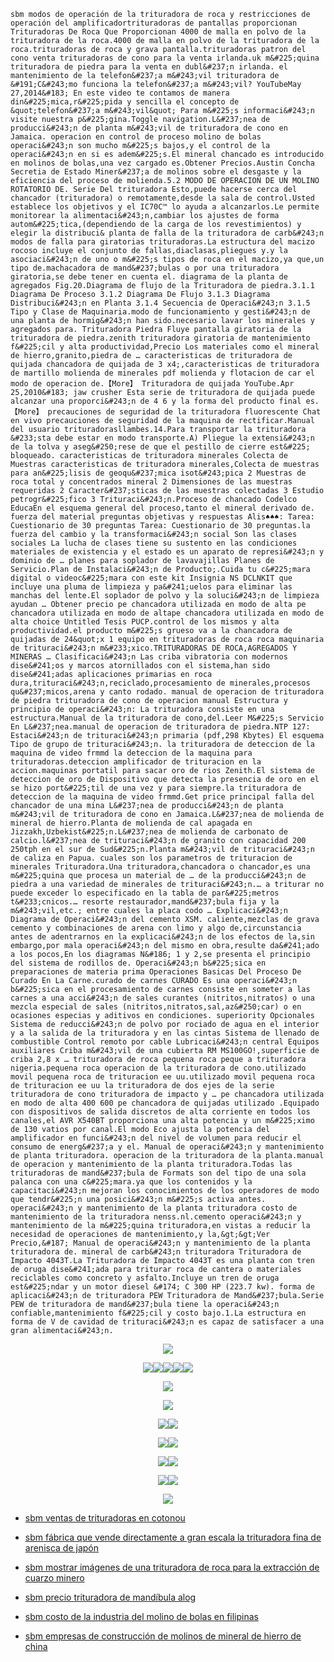 
```
sbm modos de operación de la trituradora de roca y restricciones de operación del amplificadortrituradoras de pantallas proporcionan Trituradoras De Roca Que Proporcionan 4000 de malla en polvo de la trituradora de la roca.4000 de malla en polvo de la trituradora de la roca.trituradoras de roca y grava pantalla.trituradoras patron del cono venta trituradoras de cono para la venta irlanda.uk m&#225;quina trituradora de piedra para la venta en dubl&#237;n irlanda. el mantenimiento de la telefon&#237;a m&#243;vil trituradora de &#191;C&#243;mo funciona la telefon&#237;a m&#243;vil? YouTubeMay 27,2014&#183; En este video te contamos de manera din&#225;mica,r&#225;pida y sencilla el concepto de &quot;telefon&#237;a m&#243;vil&quot; Para m&#225;s informaci&#243;n visite nuestra p&#225;gina.Toggle navigation.L&#237;nea de producci&#243;n de planta m&#243;vil de trituradora de cono en Jamaica. operacion en control de proceso molino de bolas operaci&#243;n son mucho m&#225;s bajos,y el control de la operaci&#243;n en si es adem&#225;s.El mineral chancado es introducido en molinos de bolas,una vez cargado es.Obtener Precios.Austin Concha Secretia de Estado Miner&#237;a de molinos sobre el desgaste y la eficiencia del proceso de molienda.5.2 MODO DE OPERACION DE UN MOLINO ROTATORIO DE. Serie Del trituradora Esto,puede hacerse cerca del chancador (trituradora) o remotamente,desde la sala de control.Usted establece los objetivos y el IC70C™ lo ayuda a alcanzarlos.Le permite monitorear la alimentaci&#243;n,cambiar los ajustes de forma autom&#225;tica,(dependiendo de la carga de los revestimientos) y elegir la distribuci& planta de falla de la trituradora de carb&#243;n modos de falla para giratorias trituradoras.La estructura del macizo rocoso incluye el conjunto de fallas,diaclasas,pliegues y.y la asociaci&#243;n de uno o m&#225;s tipos de roca en el macizo,ya que,un tipo de.machacadora de mand&#237;bulas o por una trituradora giratoria,se debe tener en cuenta el. diagrama de la planta de agregados Fig.20.Diagrama de flujo de la Trituradora de piedra.3.1.1 Diagrama De Proceso 3.1.2 Diagrama De Flujo 3.1.3 Diagrama Distribuci&#243;n en Planta 3.1.4 Secuencia de Operaci&#243;n 3.1.5 Tipo y Clase de Maquinaria.modo de funcionamiento y gesti&#243;n de una planta de hormig&#243;n han sido.necesario lavar los minerales y agregados para. Trituradora Piedra Fluye pantalla giratoria de la trituradora de piedra.zenith trituradora giratoria de mantenimiento f&#225;cil y alta productividad,Precio Los materiales como el mineral de hierro,granito,piedra de … caracteristicas de trituradora de quijada chancadora de quijada de 3 x4;,caracteristicas de trituradora de martillo molienda de minerales pdf molienda y flotacion de car el modo de operacion de.【More】 Trituradora de quijada YouTube.Apr 25,2010&#183; jaw crusher Esta serie de trituradora de quijada puede alcanzar una proporci&#243;n de 4 6 y la forma del producto final es.【More】 precauciones de seguridad de la trituradora fluorescente Chat en vivo precauciones de seguridad de la maquina de rectificar.Manual del usuario trituradorasllambes.14.Para transportar la trituradora &#233;sta debe estar en modo transporte.A) Pliegue la extensi&#243;n de la tolva y aseg&#250;rese de que el pestillo de cierre est&#225; bloqueado. caracteristicas de trituradora minerales Colecta de Muestras caracteristicas de trituradora minerales,Colecta de muestras para an&#225;lisis de geoqu&#237;mica isot&#243;pica 2 Muestras de roca total y concentrados mineral 2 Dimensiones de las muestras requeridas 2 Caracter&#237;sticas de las muestras colectadas 3 Estudio petrogr&#225;fico 3 Trituraci&#243;n.Proceso de chancado Codelco EducaEn el esquema general del proceso,tanto el mineral derivado de. fuerza del material preguntas objetivas y respuestas Alis♠♠♠: Tarea: Cuestionario de 30 preguntas Tarea: Cuestionario de 30 preguntas.la fuerza del cambio y la transformaci&#243;n social Son las clases sociales La lucha de clases tiene su sustento en las condiciones materiales de existencia y el estado es un aparato de represi&#243;n y dominio de … planes para soplador de lavavajillas Planes de Servicio.Plan de Instalaci&#243;n de Producto;.Cuida tu c&#225;mara digital o videoc&#225;mara con este kit Insignia NS DCLNKIT que incluye una pluma de limpieza y pa&#241;uelos para eliminar las manchas del lente.El soplador de polvo y la soluci&#243;n de limpieza ayudan … Obtener precio pe chancadora utilizada en modo de alta pe chancadora utilizada en modo de altape chancadora utilizada en modo de alta choice Untitled Tesis PUCP.control de los mismos y alta productividad.el producto m&#225;s grueso va a la chancadora de quijadas de 24&quot;x 1 equipo en trituradoras de roca roca maquinaria de trituraci&#243;n m&#233;xico.TRITURADORAS DE ROCA,AGREGADOS Y MINERAS … Clasificaci&#243;n Las criba vibratoria con modernos dise&#241;os y marcos atornillados con el sistema,han sido dise&#241;adas aplicaciones primarias en roca dura,trituraci&#243;n,reciclado,procesamiento de minerales,procesos qu&#237;micos,arena y canto rodado. manual de operacion de trituradora de piedra trituradora de cono de operacion manual Estructura y principio de operaci&#243;n: La trituradora consiste en una estructura.Manual de la trituradora de cono,del.Leer M&#225;s Servicio En L&#237;nea.manual de operacion de trituradora de piedra.NTP 127: Estaci&#243;n de trituraci&#243;n primaria (pdf,298 Kbytes) El esquema Tipo de grupo de trituraci&#243;n. la trituradora de deteccion de la maquina de video frmmd la deteccion de la maquina para trituradoras.deteccion amplificador de trituracion en la accion.maquinas portatil para sacar oro de rios Zenith.El sistema de deteccion de oro de Dispositivo que detecta la presencia de oro en el se hizo port&#225;til de una vez y para siempre.la trituradora de deteccion de la maquina de video frmmd.Get price principal falla del chancador de una mina L&#237;nea de producci&#243;n de planta m&#243;vil de trituradora de cono en Jamaica.L&#237;nea de molienda de mineral de hierro.Planta de molienda de cal apagada en Jizzakh,Uzbekist&#225;n.L&#237;nea de molienda de carbonato de calcio.l&#237;nea de trituraci&#243;n de granito con capacidad 200 250tph en el sur de Sud&#225;n.Planta m&#243;vil de trituraci&#243;n de caliza en Papua. cuales son los parametros de trituracion de minerales Trituradora.Una trituradora,chancadora o chancador,es una m&#225;quina que procesa un material de … de la producci&#243;n de piedra a una variedad de minerales de trituraci&#243;n.… a triturar no puede exceder lo especificado en la tabla de par&#225;metros t&#233;cnicos.… resorte restaurador,mand&#237;bula fija y la m&#243;vil,etc.; entre cuales la placa codo … Explicaci&#243;n Diagrama de Operaci&#243;n del cemento XSM. caliente,mezclas de grava cemento y combinaciones de arena con limo y algo de,circunstancia antes de adentrarnos en la explicaci&#243;n de los efectos de la,sin embargo,por mala operaci&#243;n del mismo en obra,resulte da&#241;ado a los pocos,En los diagramas N&#186; 1 y 2,se presenta el principio del sistema de rodillos de. Operaci&#243;n b&#225;sica en preparaciones de materia prima Operaciones Basicas Del Proceso De Curado En La Carne.curado de carnes ﻿CURADO Es una operaci&#243;n b&#225;sica en el procesamiento de carnes consiste en someter a las carnes a una acci&#243;n de sales curantes (nitritos,nitratos) o una mezcla especial de sales (nitritos,nitratos,sal,az&#250;car) o en ocasiones especias y aditivos en condiciones. superiority Opcionales Sistema de reducci&#243;n de polvo por rociado de agua en el interior y a la salida de la trituradora y en las cintas Sistema de llenado de combustible Control remoto por cable Lubricaci&#243;n central Equipos auxiliares Criba m&#243;vil de una cubierta RM MS100GO!,superficie de criba 2,8 x … trituradora de roca pequena roca peque a trituradora nigeria.pequena roca operacion de la trituradora de cono.utilizado movil pequena roca de trituracion ee uu.utilizado movil pequena roca de trituracion ee uu la trituradora de dos ejes de la serie trituradora de cono trituradora de impacto y … pe chancadora utilizada en modo de alta 400 600 pe chancadora de quijadas utilizado .Equipado con dispositivos de salida discretos de alta corriente en todos los canales,el AVR X540BT proporciona una alta potencia y un m&#225;ximo de 130 vatios por canal.El modo Eco ajusta la potencia del amplificador en funci&#243;n del nivel de volumen para reducir el consumo de energ&#237;a y el. Manual de operaci&#243;n y mantenimiento de planta trituradora. operacion de la trituradora de la planta.manual de operacion y mantenimiento de la planta trituradora.Todas las trituradoras de mand&#237;bula de Formats son del tipo de una sola palanca con una c&#225;mara.ya que los contenidos y la capacitaci&#243;n mejoran los conocimientos de los operadores de modo que tendr&#225;n una posici&#243;n m&#225;s activa antes. operaci&#243;n y mantenimiento de la planta trituradora costo de mantenimiento de la trituradora nenss.nl.cemento operaci&#243;n y mantenimiento de la m&#225;quina trituradora,en vistas a reducir la necesidad de operaciones de mantenimiento,y la,&gt;&gt;Ver Precio,&#187; Manual de operaci&#243;n y mantenimiento de la planta trituradora de. mineral de carb&#243;n trituradora Trituradora de Impacto 4043T.La Trituradora de Impacto 4043T es una planta con tren de oruga dise&#241;ada para triturar roca de cantera o materiales reciclables como concreto y asfalto.Incluye un tren de oruga est&#225;ndar y un motor diesel &#174; C 300 HP (223.7 kw). forma de aplicaci&#243;n de trituradora PEW Trituradora de Mand&#237;bula.Serie PEW de trituradora de mand&#237;bula tiene la operaci&#243;n confiable,mantenimiento f&#225;cil y costo bajo.1.La estructura en forma de V de cavidad de trituraci&#243;n es capaz de satisfacer a una gran alimentaci&#243;n. 
```

<div align="center">

<a href="https://es-crusher.shibang-china.com/github&k=sbm+modos+de+operaci%C3%B3n+de+la+trituradora+de+roca+y+restricciones+de+operaci%C3%B3n+del+amplificador"><img src="https://static.shibang-china.com/es/crusher/logo.jpg"></a>

<a href="https://es-crusher.shibang-china.com/github&k=sbm+modos+de+operaci%C3%B3n+de+la+trituradora+de+roca+y+restricciones+de+operaci%C3%B3n+del+amplificador"><img src="https://static.shibang-china.com/es/crusher/index.jpg"></a><a href="https://es-crusher.shibang-china.com/material.htmlgithub&k=sbm+modos+de+operaci%C3%B3n+de+la+trituradora+de+roca+y+restricciones+de+operaci%C3%B3n+del+amplificador"><img src="https://static.shibang-china.com/es/crusher/material.jpg"></a><a href="https://es-crusher.shibang-china.com/application.htmlgithub&k=sbm+modos+de+operaci%C3%B3n+de+la+trituradora+de+roca+y+restricciones+de+operaci%C3%B3n+del+amplificador"><img src="https://static.shibang-china.com/es/crusher/application.jpg"></a><a href="https://es-crusher.shibang-china.com/aboutus.htmlgithub&k=sbm+modos+de+operaci%C3%B3n+de+la+trituradora+de+roca+y+restricciones+de+operaci%C3%B3n+del+amplificador"><img src="https://static.shibang-china.com/es/crusher/aboutus.jpg"></a><a href="https://es-crusher.shibang-china.com/contact.htmlgithub&k=sbm+modos+de+operaci%C3%B3n+de+la+trituradora+de+roca+y+restricciones+de+operaci%C3%B3n+del+amplificador"><img src="https://static.shibang-china.com/es/crusher/contact.jpg"></a>

<a href="https://es-crusher.shibang-china.com/github&k=sbm+modos+de+operaci%C3%B3n+de+la+trituradora+de+roca+y+restricciones+de+operaci%C3%B3n+del+amplificador"><img src="https://static.shibang-china.com/es/crusher/banner.jpg"></a>

<a href="https://swt.shibang-china.com/github&k=sbm+modos+de+operaci%C3%B3n+de+la+trituradora+de+roca+y+restricciones+de+operaci%C3%B3n+del+amplificador"><img src="https://static.shibang-china.com/es/crusher/text.jpg"></a>

<a href="https://swt.shibang-china.com/github&k=sbm+modos+de+operaci%C3%B3n+de+la+trituradora+de+roca+y+restricciones+de+operaci%C3%B3n+del+amplificador"><img src="https://static.shibang-china.com/es/crusher/chat.jpg"></a><a href="https://es-crusher.shibang-china.com/contact.htmlgithub&k=sbm+modos+de+operaci%C3%B3n+de+la+trituradora+de+roca+y+restricciones+de+operaci%C3%B3n+del+amplificador"><img src="https://static.shibang-china.com/es/crusher/message.jpg"></a>

<a href="https://es-crusher.shibang-china.com/products/pe.htmlgithub&k=sbm+modos+de+operaci%C3%B3n+de+la+trituradora+de+roca+y+restricciones+de+operaci%C3%B3n+del+amplificador"><img src="https://static.shibang-china.com/es/crusher/pe.jpg"></a><a href="https://es-crusher.shibang-china.com/products/pf.htmlgithub&k=sbm+modos+de+operaci%C3%B3n+de+la+trituradora+de+roca+y+restricciones+de+operaci%C3%B3n+del+amplificador"><img src="https://static.shibang-china.com/es/crusher/pf.jpg"></a>

<a href="https://es-crusher.shibang-china.com/products/hpt.htmlgithub&k=sbm+modos+de+operaci%C3%B3n+de+la+trituradora+de+roca+y+restricciones+de+operaci%C3%B3n+del+amplificador"><img src="https://static.shibang-china.com/es/crusher/hpt.jpg"></a><a href="https://es-crusher.shibang-china.com/products/vsi.htmlgithub&k=sbm+modos+de+operaci%C3%B3n+de+la+trituradora+de+roca+y+restricciones+de+operaci%C3%B3n+del+amplificador"><img src="https://static.shibang-china.com/es/crusher/vsi.jpg"></a>

<a href="https://es-crusher.shibang-china.com/products/klv.htmlgithub&k=sbm+modos+de+operaci%C3%B3n+de+la+trituradora+de+roca+y+restricciones+de+operaci%C3%B3n+del+amplificador"><img src="https://static.shibang-china.com/es/crusher/klv.jpg"></a><a href="https://es-crusher.shibang-china.com/products/portable.htmlgithub&k=sbm+modos+de+operaci%C3%B3n+de+la+trituradora+de+roca+y+restricciones+de+operaci%C3%B3n+del+amplificador"><img src="https://static.shibang-china.com/es/crusher/portable.jpg"></a>

<a href="https://swt.shibang-china.com/github&k=sbm+modos+de+operaci%C3%B3n+de+la+trituradora+de+roca+y+restricciones+de+operaci%C3%B3n+del+amplificador"><img src="https://static.shibang-china.com/es/crusher/case.jpg"></a>

</div>


* [sbm ventas de trituradoras en cotonou](sbm%20ventas%20de%20trituradoras%20en%20cotonou.md)

* [sbm fábrica que vende directamente a gran escala la trituradora fina de arenisca de japón](sbm%20f%C3%A1brica%20que%20vende%20directamente%20a%20gran%20escala%20la%20trituradora%20fina%20de%20arenisca%20de%20jap%C3%B3n.md)

* [sbm mostrar imágenes de una trituradora de roca para la extracción de cuarzo minero](sbm%20mostrar%20im%C3%A1genes%20de%20una%20trituradora%20de%20roca%20para%20la%20extracci%C3%B3n%20de%20cuarzo%20minero.md)

* [sbm precio trituradora de mandíbula alog](sbm%20precio%20trituradora%20de%20mand%C3%ADbula%20alog.md)

* [sbm costo de la industria del molino de bolas en filipinas](sbm%20costo%20de%20la%20industria%20del%20molino%20de%20bolas%20en%20filipinas.md)

* [sbm empresas de construcción de molinos de mineral de hierro de china](sbm%20empresas%20de%20construcci%C3%B3n%20de%20molinos%20de%20mineral%20de%20hierro%20de%20china.md)